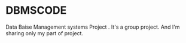 # DBMSCODE
Data Baise Management systems Project . It's a group project. And I'm sharing only my part of project.
